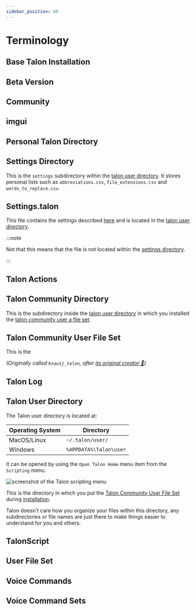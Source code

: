 ```yaml
---
sidebar_position: 60
---
```


# Terminology

## Base Talon Installation

## Beta Version

## Community

## imgui

## Personal Talon Directory

## Settings Directory

This is the `settings` subdirectory within the [talon user directory](#talon-community-directory).
It stores personal lists such as `abbreviations.csv`, `file_extensions.csv` and `words_to_replace.csv`.

## Settings.talon

This file contains the settings described [here](/docs/Customization/settings.md) and is located in the
[talon user directory](#talon-community-directory).

:::note

Not that this means that the file is not located within the [settings directory](#settings-directory).

:::

## Talon Actions

## Talon Community Directory

This is the subdirectory inside the [talon user directory](#talon-user-directory) in which you installed the
[talon community user a file set](#talon-community-user-file-set).

## Talon Community User File Set

This is the

_(Originally called `knausj_talon`, after [its original creator :superhero:](https://github.com/knausj85))_

## Talon Log

## Talon User Directory

The Talon user directory is located at:

| Operating System | Directory              |
| ---------------- | ---------------------- |
| MacOS/Linux      | `~/.talon/user/`       |
| Windows          | `%APPDATA%\Talon\user` |

It can be opened by using the `Open Talon Home` menu item from the `Scripting` menu.

<img src="/img/talon_menu_open_talon_home.png/"
     alt="screenshot of the Talon scripting menu"
 />

This is the directory in which you put the [Talon Community User File Set](#talon-community-user-file-set) during [installation](/docs/Resource%20Hub/Talon%20Installation/installation_guide.md).

Talon doesn't care how you organize your files within this directory, any subdirectories or file names are just there to make things easier to understand for you and others.

## TalonScript

## User File Set

## Voice Commands

## Voice Command Sets
